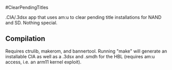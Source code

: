 #ClearPendingTitles

.CIA/.3dsx app that uses am:u to clear pending title installations for NAND and SD. Nothing special.

## Compilation

Requires ctrulib, makerom, and bannertool. Running "make" will generate an installable CIA as well as a .3dsx and .smdh for the HBL (requires am:u access, i.e. an arm11 kernel exploit).
